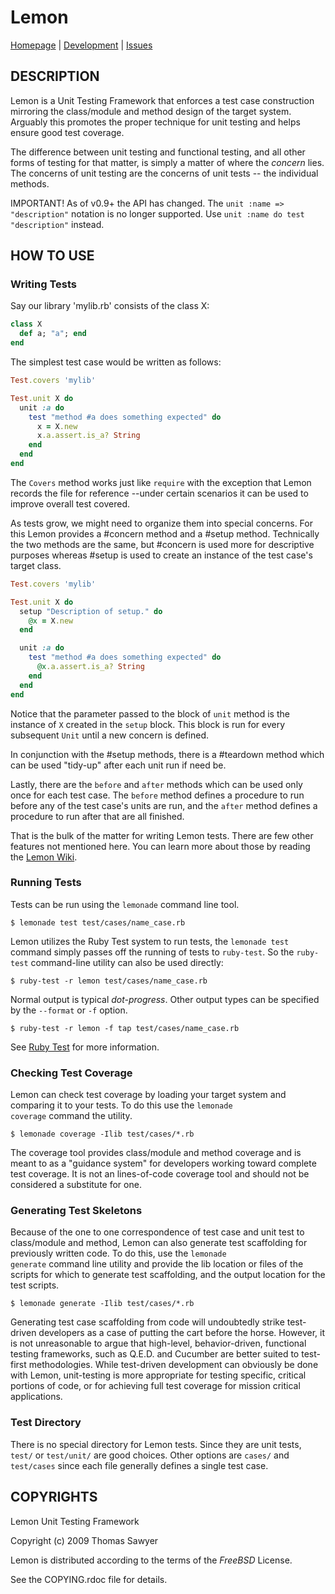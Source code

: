 # Lemon

[Homepage](http://rubyworks.github.com/lemon) |
[Development](http://github.com/rubyworks/lemon) |
[Issues](http://github.com/rubyworks/lemon/issues)


## DESCRIPTION

Lemon is a Unit Testing Framework that enforces a test case construction mirroring the class/module and method design of the target system. Arguably this promotes the proper technique for unit testing and helps ensure good test coverage.

The difference between unit testing and functional testing, and all other forms of testing for that matter, is simply a matter of where the *concern* lies. The concerns of unit testing are the concerns of unit tests -- the individual methods.

IMPORTANT! As of v0.9+ the API has changed. The `unit :name => "description"`
notation is no longer supported. Use `unit :name do test "description"` instead.


## HOW TO USE

### Writing Tests

Say our library 'mylib.rb' consists of the class X:

``` ruby
class X
  def a; "a"; end
end
```

The simplest test case would be written as follows:

``` ruby
Test.covers 'mylib'

Test.unit X do
  unit :a do
    test "method #a does something expected" do
      x = X.new
      x.a.assert.is_a? String
    end
  end
end
```

The `Covers` method works just like `require` with the exception that Lemon records the file for reference --under certain scenarios it can be used to improve overall test covered.

As tests grow, we might need to organize them into special concerns. For this Lemon provides a #concern method and a #setup method. Technically the two methods are the same, but #concern is used more for descriptive purposes whereas #setup is used to create an instance of the test case's target class.

``` ruby
Test.covers 'mylib'

Test.unit X do
  setup "Description of setup." do
    @x = X.new
  end

  unit :a do
    test "method #a does something expected" do
      @x.a.assert.is_a? String
    end
  end
end
```

Notice that the parameter passed to the block of `unit` method is the instance of `X` created in the `setup` block. This block is run for every subsequent `Unit` until a new concern is defined.

In conjunction with the #setup methods, there is a #teardown method which can be used "tidy-up" after each unit run if need be.

Lastly, there are the `before` and `after` methods which can be used only once for each test case. The `before` method defines a procedure to run before any of the test case's units are run, and the `after` method defines a procedure to run after that are all finished.

That is the bulk of the matter for writing Lemon tests. There are few other features not mentioned here. You can learn more about those by reading the [Lemon Wiki](http://wiki.github.com/rubyworks/lemon).


### Running Tests

Tests can be run using the `lemonade` command line tool.

    $ lemonade test test/cases/name_case.rb

Lemon utilizes the Ruby Test system to run tests, the `lemonade test` command simply passes off the running of tests to `ruby-test`. So the `ruby-test` command-line utility can also be used directly:

    $ ruby-test -r lemon test/cases/name_case.rb

Normal output is typical _dot-progress_. Other output types can be specified by the `--format` or `-f` option.

    $ ruby-test -r lemon -f tap test/cases/name_case.rb

See [Ruby Test](http://rubyworks.github.com/test) for more information.

### Checking Test Coverage

Lemon can check test coverage by loading your target system and comparing it to your tests. To do this use the <code>lemonade coverage</code> command the utility.

    $ lemonade coverage -Ilib test/cases/*.rb

The coverage tool provides class/module and method coverage and is meant to as a "guidance system" for developers working toward complete test coverage. It is not an lines-of-code coverage tool and should not be considered a substitute for one.

### Generating Test Skeletons

Because of the one to one correspondence of test case and unit test to class/module and method, Lemon can also generate test scaffolding for previously written code. To do this, use the <code>lemonade generate</code> command line utility and provide the lib location or files of the scripts for which to generate test scaffolding, and the output location for the test scripts.

    $ lemonade generate -Ilib test/cases/*.rb

Generating test case scaffolding from code will undoubtedly strike test-driven developers as a case of putting the cart before the horse. However, it is not unreasonable to argue that high-level, behavior-driven, functional testing frameworks, such as Q.E.D. and Cucumber are better suited to test-first methodologies. While test-driven development can obviously be done with Lemon, unit-testing is more appropriate for testing specific, critical portions of code, or for achieving full test coverage for mission critical applications.

### Test Directory

There is no special directory for Lemon tests. Since they are unit tests, `test/` or `test/unit/` are good choices. Other options are `cases/` and `test/cases` since each file generally defines a single test case.


## COPYRIGHTS

Lemon Unit Testing Framework

Copyright (c) 2009 Thomas Sawyer 

Lemon is distributed according to the terms of the *FreeBSD* License.

See the COPYING.rdoc file for details.
